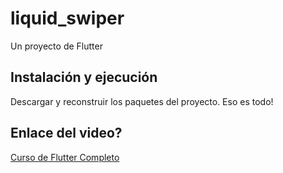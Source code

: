 # liquid_swiper

Un proyecto de Flutter

## Instalación y ejecución

Descargar y reconstruir los paquetes del proyecto. Eso es todo!


## Enlace del video?


[Curso de Flutter Completo](https://fernando-herrera.com/#/curso/flutter)